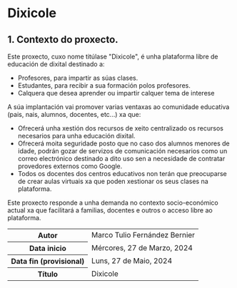 # Dixicole

## 1. Contexto do proxecto.

Este proxecto, cuxo nome titúlase "Dixicole", é unha plataforma libre de educación de dixital destinado a:
- Profesores, para impartir as súas clases.
- Estudantes, para recibir a sua formación polos profesores.
- Calquera que desea aprender ou impartir calquer tema de interese

A súa implantación vai promover varias ventaxas ao comunidade educativa (pais, nais, alumnos, docentes, etc...) xa que:
- Ofrecerá unha xestión dos recursos de xeito centralizado os recursos necesarios para unha educación dixital.
- Ofrecerá moita seguridade posto que no caso dos alumnos menores de idade, podrán gozar de servizos de comunicación necesarios como un correo electrónico destinado a dito uso sen a necesidade de contratar provedores externos como Google.
- Todos os docentes dos centros educativos non terán que preocuparse de crear aulas virtuais xa que poden xestionar os seus clases na plataforma.

Este proxecto responde a unha demanda no contexto socio-económico actual xa que facilitará a familias, docentes e outros o acceso libre ao plataforma.

<table>
  <tr>
    <th>Autor </th>
    <td>Marco Tulio Fernández Bernier</td>
  </tr>
    <th>Data inicio</th>
    <td>Mércores, 27 de Marzo, 2024</td>
  </tr>
  <tr>
    <th>Data fin (provisional) </th>
    <td>Luns, 27 de Maio, 2024</td>
  </tr>
 <tr>
    <th>Título</th>
    <td>Dixicole</td>
  </tr>
</table>
